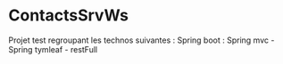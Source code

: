 ContactsSrvWs
=============
Projet test regroupant les technos suivantes :
Spring boot : Spring mvc - Spring tymleaf - restFull
